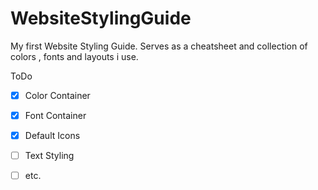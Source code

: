 # WebsiteStylingGuide
My first Website Styling Guide. Serves as a cheatsheet and collection of colors , fonts and layouts i use.

ToDo
- [x] Color Container
- [x] Font Container
- [x] Default Icons
- [ ] Text Styling
- [ ] etc.

